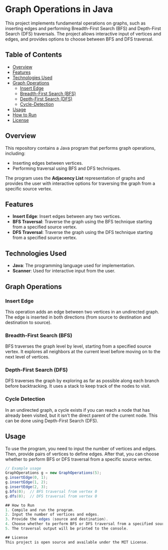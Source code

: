 # Graph Operations in Java

This project implements fundamental operations on graphs, such as inserting edges and performing Breadth-First Search (BFS) and Depth-First Search (DFS) traversals. The project allows interactive input of vertices and edges, and provides options to choose between BFS and DFS traversal.

## Table of Contents
- [Overview](#overview)
- [Features](#features)
- [Technologies Used](#technologies-used)
- [Graph Operations](#graph-operations)
  - [Insert Edge](#insert-edge)
  - [Breadth-First Search (BFS)](#breadth-first-search-bfs)
  - [Depth-First Search (DFS)](#depth-first-search-dfs)
  - [Cycle-Detection](#cycle-detection)
- [Usage](#usage)
- [How to Run](#how-to-run)
- [License](#license)

## Overview
This repository contains a Java program that performs graph operations, including:
- Inserting edges between vertices.
- Performing traversal using BFS and DFS techniques.

The program uses the **Adjacency List** representation of graphs and provides the user with interactive options for traversing the graph from a specific source vertex.

## Features
- **Insert Edge**: Insert edges between any two vertices.
- **BFS Traversal**: Traverse the graph using the BFS technique starting from a specified source vertex.
- **DFS Traversal**: Traverse the graph using the DFS technique starting from a specified source vertex.

## Technologies Used
- **Java**: The programming language used for implementation.
- **Scanner**: Used for interactive input from the user.

## Graph Operations

### Insert Edge
This operation adds an edge between two vertices in an undirected graph. The edge is inserted in both directions (from source to destination and destination to source).

### Breadth-First Search (BFS)
BFS traverses the graph level by level, starting from a specified source vertex. It explores all neighbors at the current level before moving on to the next level of vertices.

### Depth-First Search (DFS)
DFS traverses the graph by exploring as far as possible along each branch before backtracking. It uses a stack to keep track of the nodes to visit.

### Cycle Detection
In an undirected graph, a cycle exists if you can reach a node that has already been visited, but it isn't the direct parent of the current node. This can be done using Depth-First Search (DFS).

## Usage
To use the program, you need to input the number of vertices and edges. Then, provide pairs of vertices to define edges. After that, you can choose whether to perform BFS or DFS traversal from a specific source vertex.

```java
// Example usage
GraphOperations g = new GraphOperations(5);
g.insertEdge(0, 1);
g.insertEdge(1, 2);
g.insertEdge(2, 3);
g.bfs(0);  // BFS traversal from vertex 0
g.dfs(0);  // DFS traversal from vertex 0

## How to Run
1. Compile and run the program.
2. Input the number of vertices and edges.
3. Provide the edges (source and destination).
4. Choose whether to perform BFS or DFS traversal from a specified source vertex.
5. The traversal output will be printed to the console.

## License
This project is open source and available under the MIT License.
